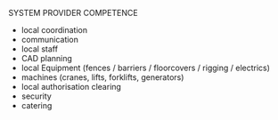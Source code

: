 SYSTEM PROVIDER COMPETENCE 

+ local coordination
+ communication
+ local staff
+ CAD planning
+ local Equipment (fences /  barriers / floorcovers / rigging / electrics)
+ machines (cranes, lifts, forklifts, generators)
+ local authorisation clearing
+ security
+ catering

